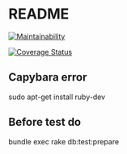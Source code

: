 # README

[![Maintainability](https://api.codeclimate.com/v1/badges/cb5ed5f05d87c9cfcead/maintainability)](https://codeclimate.com/github/juunys/nj-server/maintainability)

[![Coverage Status](https://coveralls.io/repos/github/juunys/nj-server/badge.svg?branch=master)](https://coveralls.io/github/juunys/nj-server?branch=master)

## Capybara error
sudo apt-get install ruby-dev

## Before test do
bundle exec rake db:test:prepare